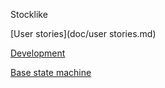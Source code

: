 Stocklike

[User stories](doc/user stories.md)

[Development](doc/development%20plan.md)

[Base state machine](doc/base%20state%20machine.png)
